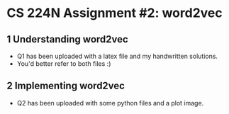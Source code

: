 # CS 224N Assignment #2: word2vec
## 1 Understanding word2vec
- Q1 has been uploaded with a latex file and my handwritten solutions.
- You'd better refer to both files :)
  
## 2 Implementing word2vec
- Q2 has been uploaded with some python files and a plot image.
